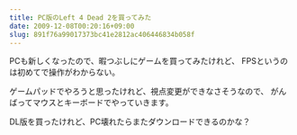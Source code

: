 ```yaml
---
title: PC版のLeft 4 Dead 2を買ってみた
date: 2009-12-08T00:20:16+09:00
slug: 891f76a99017373bc41e2812ac406446834b058f
---
```


PCも新しくなったので、暇つぶしにゲームを買ってみたけれど、
FPSというのは初めてで操作がわからない。

ゲームパッドでやろうと思ったけれど、視点変更ができなさそうなので、
がんばってマウスとキーボードでやっていきます。


DL版を買ったけれど、PC壊れたらまたダウンロードできるのかな？
